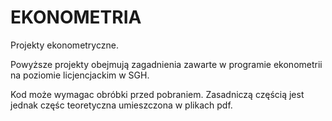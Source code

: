 # EKONOMETRIA
Projekty ekonometryczne.

Powyższe projekty obejmują zagadnienia zawarte w programie ekonometrii na poziomie licjencjackim w SGH.

Kod może wymagac obróbki przed pobraniem. Zasadniczą częścią jest jednak częśc teoretyczna umieszczona w plikach pdf.
